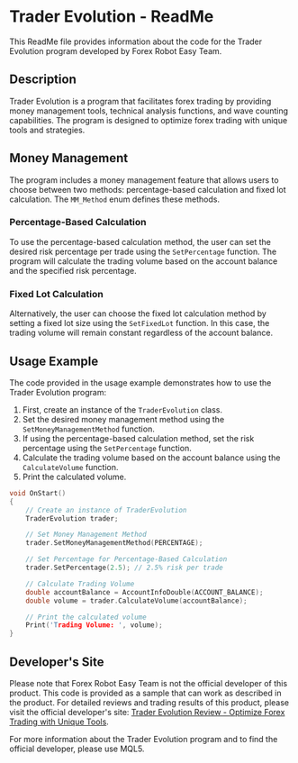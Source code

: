 # Trader Evolution - ReadMe

This ReadMe file provides information about the code for the Trader Evolution program developed by Forex Robot Easy Team. 

## Description

Trader Evolution is a program that facilitates forex trading by providing money management tools, technical analysis functions, and wave counting capabilities. The program is designed to optimize forex trading with unique tools and strategies.

## Money Management

The program includes a money management feature that allows users to choose between two methods: percentage-based calculation and fixed lot calculation. The `MM_Method` enum defines these methods.

### Percentage-Based Calculation

To use the percentage-based calculation method, the user can set the desired risk percentage per trade using the `SetPercentage` function. The program will calculate the trading volume based on the account balance and the specified risk percentage.

### Fixed Lot Calculation

Alternatively, the user can choose the fixed lot calculation method by setting a fixed lot size using the `SetFixedLot` function. In this case, the trading volume will remain constant regardless of the account balance.

## Usage Example

The code provided in the usage example demonstrates how to use the Trader Evolution program:

1. First, create an instance of the `TraderEvolution` class.
2. Set the desired money management method using the `SetMoneyManagementMethod` function.
3. If using the percentage-based calculation method, set the risk percentage using the `SetPercentage` function.
4. Calculate the trading volume based on the account balance using the `CalculateVolume` function.
5. Print the calculated volume.

```cpp
void OnStart()
{
    // Create an instance of TraderEvolution
    TraderEvolution trader;

    // Set Money Management Method
    trader.SetMoneyManagementMethod(PERCENTAGE);

    // Set Percentage for Percentage-Based Calculation
    trader.SetPercentage(2.5); // 2.5% risk per trade

    // Calculate Trading Volume
    double accountBalance = AccountInfoDouble(ACCOUNT_BALANCE);
    double volume = trader.CalculateVolume(accountBalance);

    // Print the calculated volume
    Print('Trading Volume: ', volume);
}
```

## Developer's Site

Please note that Forex Robot Easy Team is not the official developer of this product. This code is provided as a sample that can work as described in the product. For detailed reviews and trading results of this product, please visit the official developer's site: [Trader Evolution Review - Optimize Forex Trading with Unique Tools](https://forexroboteasy.com/forex-robot-review/trader-evolution-review-optimize-forex-trading-with-unique-tools/).

For more information about the Trader Evolution program and to find the official developer, please use MQL5.
